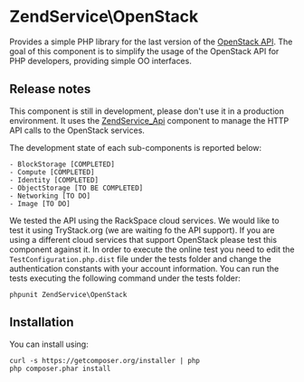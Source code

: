 ZendService\OpenStack
=====================

Provides a simple PHP library for the last version of the [OpenStack API](http://docs.openstack.org/api/api-specs.html).
The goal of this component is to simplify the usage of the OpenStack API for PHP developers, providing simple OO interfaces.

Release notes
-------------

This component is still in development, please don't use it in a production environment.
It uses the [ZendService_Api](https://github.com/zendframework/ZendService_Api) component to manage the HTTP API calls to the OpenStack services.

The development state of each sub-components is reported below:

    - BlockStorage [COMPLETED]
    - Compute [COMPLETED]
    - Identity [COMPLETED]
    - ObjectStorage [TO BE COMPLETED]
    - Networking [TO DO]
    - Image [TO DO]

We tested the API using the RackSpace cloud services. We would like to test it using TryStack.org (we are waiting fo the
API support). If you are using a different cloud services that support OpenStack please test this component against it.
In order to execute the online test you need to edit the `TestConfiguration.php.dist` file under the tests folder and change the authentication constants with your account information.
You can run the tests executing the following command under the tests folder:

```
phpunit ZendService\OpenStack
```

Installation
------------
You can install using:

```
curl -s https://getcomposer.org/installer | php
php composer.phar install
```
